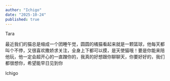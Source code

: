 ```yaml
---
author: "Ichigo"
date: "2025-10-24"
published: true
---
```


Tara

最近我们的猫总是缩成一个团睡午觉，圆圆的橘猫看起来就是一颗篮球，他每天都叫个不停，又很喜欢撒娇求关注，全身上下都可以摸，是天使猫哦！要是你能来陪他玩，他一定会超开心的一直蹭你的，我真的好想跟你聊聊天，你要好好的，我们都很想你，希望能早日见到你

Ichigo
